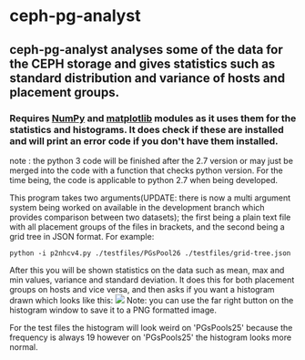 # ceph-pg-analyst

## ceph-pg-analyst analyses some of the data for the CEPH storage and gives statistics such as standard distribution and variance of hosts and placement groups. 

### Requires [NumPy](http://www.numpy.org/) and [matplotlib](http://matplotlib.org/)  modules as it uses them for the statistics and histograms. It does check if these are installed and will print an error code if you don't have them installed. 

note : the python 3 code will be finished after the 2.7 version or may just be merged into the code with a function that checks python version. For the time being, the code is applicable to python 2.7 when being developed.


This program takes two arguments(UPDATE: there is now a multi argument system being worked on available in the development branch which provides comparison between two datasets); the first being a plain text file with all placement groups of the files in brackets, and the second being a grid tree in JSON format. For example: 


` python -i p2nhcv4.py ./testfiles/PGsPool26 ./testfiles/grid-tree.json 
`

After this you will be shown statistics on the data such as mean, max and min values, variance and standard deviation. It does this for both placement groups on hosts and vice versa, and then asks if you want a histogram drawn which looks like this: ![](http://i.imgur.com/jlTAxBo.png)
Note: you can use the far right button on the histogram window to save it to a PNG formatted image. 

For the test files the histogram will look weird on 'PGsPools25' because the frequency is always 19 however on 'PGsPools25' the histogram looks more normal. 


